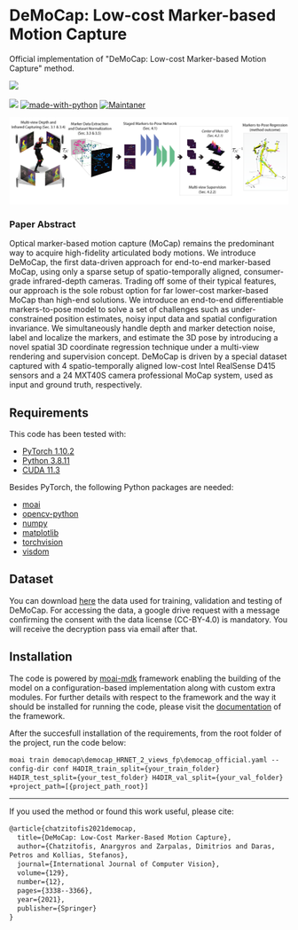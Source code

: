 # DeMoCap: Low-cost Marker-based Motion Capture
Official implementation of "DeMoCap: Low-cost Marker-based Motion Capture" method. 

[![](https://img.shields.io/badge/PDF-DeMoCap-red)](https://rdcu.be/czAXF)

[![](https://img.shields.io/badge/IJCV-DeMoCap-blueviolet)](https://link.springer.com/article/10.1007/s11263-021-01526-z)
[![made-with-python](https://img.shields.io/badge/Made%20with-Python-1f425f.svg)](https://www.python.org/)
[![Maintaner](https://img.shields.io/badge/maintainer-Anargyros_Chatzitofis-blue)](http://tofis.github.io)

![DeMoCap Concept](./assets/img/overview.png)
### Paper Abstract
Optical marker-based motion capture (MoCap) remains the predominant way to acquire high-fidelity articulated body motions. We introduce DeMoCap, the first data-driven approach for end-to-end marker-based MoCap, using only a sparse setup of spatio-temporally aligned, consumer-grade infrared-depth cameras. Trading off some of their typical features, our approach is the sole robust option for far lower-cost marker-based MoCap than high-end solutions. We introduce an end-to-end differentiable markers-to-pose model to solve a set of challenges such as under-constrained position estimates, noisy input data and spatial configuration invariance. We simultaneously handle depth and marker detection noise, label and localize the markers, and estimate the 3D pose by introducing a novel spatial 3D coordinate regression technique under a multi-view rendering and supervision concept. DeMoCap is driven by a special dataset captured with 4 spatio-temporally aligned low-cost Intel RealSense D415 sensors and a 24 MXT40S camera professional MoCap system, used as input and ground truth, respectively.


## Requirements
This code has been tested with:
- [PyTorch 1.10.2](https://pytorch.org/get-started/previous-versions/)
- [Python 3.8.11](https://www.python.org/downloads/release/python-3811/)
- [CUDA 11.3](https://developer.nvidia.com/cuda-11-3-1-download-archive)

Besides PyTorch, the following Python packages are needed:
- [moai](https://pypi.org/project/moai-mdk/)
- [opencv-python](https://pypi.org/project/opencv-python/)
- [numpy](https://numpy.org/)
- [matplotlib](https://matplotlib.org/)
- [torchvision](https://pypi.org/project/torchvision/)
- [visdom](https://github.com/facebookresearch/visdom)

## Dataset

You can download [here](https://drive.google.com/file/d/1R0nqyBaKPp5wfJ0LH4hekUNrq4e3kodt/view?usp=sharing) the data used for training, validation and testing of DeMoCap.
For accessing the data, a google drive request with a message confirming the consent with the data license (CC-BY-4.0) is mandatory. You will receive the decryption pass via email after that.

## Installation

The code is powered by [moai-mdk](https://pypi.org/project/moai-mdk/) framework enabling the building of the model on a configuration-based implementation along with custom extra modules. 
For further details with respect to the framework and the way it should be installed for running the code, please visit the [documentation](https://moai.readthedocs.io/en/latest/) of the framework.

After the succesfull installation of the requirements, from the root folder of the project, run the code below:

```
moai train democap\democap_HRNET_2_views_fp\democap_official.yaml --config-dir conf H4DIR_train_split={your_train_folder} H4DIR_test_split={your_test_folder} H4DIR_val_split={your_val_folder} +project_path=[{project_path_root}]
```
------

If you used the method or found this work useful, please cite:
```
@article{chatzitofis2021democap,
  title={DeMoCap: Low-Cost Marker-Based Motion Capture},
  author={Chatzitofis, Anargyros and Zarpalas, Dimitrios and Daras, Petros and Kollias, Stefanos},
  journal={International Journal of Computer Vision},
  volume={129},
  number={12},
  pages={3338--3366},
  year={2021},
  publisher={Springer}
}
```
